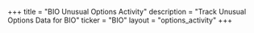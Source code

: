 +++
title = "BIO Unusual Options Activity"
description = "Track Unusual Options Data for BIO"
ticker = "BIO"
layout = "options_activity"
+++

